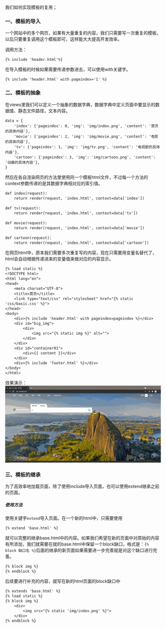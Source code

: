 我们如何实现模板的复用；
### 一、模板的导入
一个网站中的多个网页，如果有大量重复的内容，我们只需要写一次重复的模板，以后只要重复调用这个模板即可，这样能大大提高开发效率。

调用方法：
```
{% include 'header.html'%}
```
在导入模板的时候如果需要传递参数进去，可以使用with关键字。
```
{% include 'header.html' with pageindex='1' %}
```
### 二、模板的抽象
在views里我们可以定义一个抽象的数据字典，数据字典中定义页面中要显示的数据值、静态文件路径，文本内容。
```
data = {
    'index': {'pageindex': 0, 'img': 'img/index.png', 'content': '首页的具体内容'},
    'movie': {'pageindex': 2, 'img': 'img/movie.png', 'content': '电影的具体内容'},
    'tv': {'pageindex': 1, 'img': 'img/tv.png', 'content': '电视剧的具体内容'},
    'cartoon': {'pageindex': 3, 'img': 'img/cartoon.png', 'content': '动画的具体内容'},
}
```
然后在各自渲染网页的方法里使用同一个模板html文件，不过每一个方法的context参数传递的是其数据字典相对应的索引值。
```
def index(request):
    return render(request, 'index.html', context=data['index'])

def tv(request):
    return render(request, 'index.html', context=data['tv'])

def movie(request):
    return render(request, 'index.html', context=data['movie'])

def cartoon(request):
    return render(request, 'index.html', context=data['cartoon'])
```
在网页html中，原本我们需要多次重复写的内容，现在只需要用变量名替代了，html会自动根据传递进来的变量值来做对应的内容显示。
```
{% load static %}
<!DOCTYPE html>
<html lang="en">
<head>
    <meta charset="UTF-8">
    <title>首页</title>
    <link type="text/css" rel="stylesheet" href="{% static 'css/basic.css' %}">
</head>
<body>
    <div>{% include 'header.html' with pageindex=pageindex %}</div>
    <div id="big_img">
        <div>
            <img src="{% static img %}" alt="">
        </div>
    </div>
    <div id="container01">
        <div>{{ content }}</div>
    </div>
    <div>{% include 'footer.html' %}</div>
</body>
</html>
```
效果演示：
![01](localpicbed/07_模板的抽象与继承.assets/01.gif)

### 三、模板的继承
为了高效率地加载页面，除了使用include导入页面，也可以使用extend继承之前的页面。
##### 使用方法
使用关键字`extend`导入页面。在一个新的html中，只需要使用
```
{% extend 'base.html' %}
```
就可以完整的继承base.html中的内容。如果我们希望在新的页面中对原始的内容有所添加，我们就需要在就的base.html中保留一个block缺口，格式是：`{% block 缺口名 %}`后面的继承的新页面如果需要进一步完善就是对这个缺口进行完善。
```
{% block img %}
{% endblock %}
```
后续要进行补充的内容，就写在新的html页面的block缺口中
```
{% extends 'base.html' %}
{% load static %}
{% block img %}
    <div>
        <img src="{% static 'img/index.png' %}">
    </div>
{% endblock %}
```